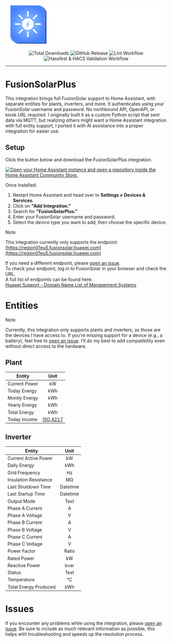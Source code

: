 

![Logo](https://raw.githubusercontent.com/JortvanSchijndel/FusionSolarPlus/refs/heads/master/branding/logo.png)

<p align="center">
<img alt="Total Downloads" src="https://img.shields.io/badge/dynamic/json?url=https%3A%2F%2Fanalytics.home-assistant.io%2Fcustom_integrations.json&query=%24.fusionsolarplus.total&logo=homeassistantcommunitystore&logoColor=%235c5c5c&label=Total%20Downloads&labelColor=%23ffffff&color=%234983FF&cacheSeconds=600&link=https%3A%2F%2Fmy.home-assistant.io%2Fredirect%2Fhacs_repository%2F%3Fowner%3DJortvanSchijndel%26repository%3DFusionSolarPlus%26category%3DIntegration">
<img alt="GitHub Release" src="https://img.shields.io/github/v/release/JortvanSchijndel/FusionSolarPlus?display_name=release&logo=V&logoColor=%235c5c5c&label=Latest%20version&labelColor=%23ffffff&color=%234983FF&cacheSeconds=600&link=https%3A%2F%2Fgithub.com%2FJortvanSchijndel%2FFusionSolarPlus%2Freleases">
<img alt="Lint Workflow" src="https://img.shields.io/github/actions/workflow/status/JortvanSchijndel/FusionSolarPlus/lint.yml?logo=testcafe&logoColor=%235c5c5c&label=Lint%20Workflow&labelColor=%23ffffff&color=%234983FF&cacheSeconds=600&link=https%3A%2F%2Fgithub.com%2FJortvanSchijndel%2FFusionSolarPlus%2Factions%2Fworkflows%2Flint.yml">
<img alt="Hassfest & HACS Validation Workflow" src="https://img.shields.io/github/actions/workflow/status/JortvanSchijndel/FusionSolarPlus/validate.yml?logo=testcafe&logoColor=%235c5c5c&label=Hassfest%20%26%20HACS%20Validation%20Workflow&labelColor=%23ffffff&color=%234983FF&cacheSeconds=600&link=https%3A%2F%2Fgithub.com%2FJortvanSchijndel%2FFusionSolarPlus%2Factions%2Fworkflows%2Fvalidate.yml">
</p>

---

# FusionSolarPlus
This integration brings full FusionSolar support to Home Assistant, with separate entities for plants, inverters, and more. It authenticates using your FusionSolar username and password. No northbound API, OpenAPI, or kiosk URL required. I originally built it as a custom Python script that sent data via MQTT, but realizing others might want a Home Assistant integration with full entity support, I ported it with AI assistance into a proper integration for easier use.

## Setup
Click the button below and download the FusionSolarPlus integration.

<a href="https://my.home-assistant.io/redirect/hacs_repository/?owner=JortvanSchijndel&repository=FusionSolarPlus&category=Integration" target="_blank" rel="noreferrer noopener"><img src="https://my.home-assistant.io/badges/hacs_repository.svg" alt="Open your Home Assistant instance and open a repository inside the Home Assistant Community Store." /></a>

Once installed:

1. Restart Home Assistant and head over to **Settings » Devices & Services.**  
2. Click on **"Add Integration."**  
3. Search for **"FusionSolarPlus."**  
4. Enter your FusionSolar username and password.  
5. Select the device type you want to add, then choose the specific device.


> [!NOTE] 
> This integration currently only supports the endpoint:  
> [https://region01eu5.fusionsolar.huawei.com](https://region01eu5.fusionsolar.huawei.com)  
>  
> If you need a different endpoint, please [open an issue](https://github.com/JortvanSchijndel/FusionSolarPlus/issues).  
> To check your endpoint, log in to FusionSolar in your browser and check the URL.  
> A full list of endpoints can be found here:  
> [Huawei Support - Domain Name List of Management Systems](https://support.huawei.com/enterprise/en/doc/EDOC1100165054/dbeb5df3/domain-name-list-of-management-systems)

# Entities
> [!NOTE] 
> Currently, this integration only supports plants and inverters, as those are the devices I have access to.
> If you're missing support for a device (e.g., a battery), feel free to [open an issue](https://github.com/JortvanSchijndel/FusionSolarPlus/issues). I'll do my best to add compatibility even without direct access to the hardware.

## Plant
|Entity         |Unit       |
----------------|:------------:
|Current Power  |kW         |
|Today Energy   |kWh        |
|Montly Energy  |kWh        |
|Yearly Energy  |kWh        |
|Total Energy   |kWh        |
|Today Income   |[ISO 4217](https://en.wikipedia.org/wiki/ISO_4217#Active_codes) |

## Inverter
| Entity                 | Unit     |
|------------------------|:--------:|
| Current Active Power   | kW       |
| Daily Energy           | kWh      |
| Grid Frequency         | Hz       |
| Insulation Resistance  | MΩ       |
| Last Shutdown Time     | Datetime |
| Last Startup Time      | Datetime |
| Output Mode            | Text     |
| Phase A Current        | A        |
| Phase A Voltage        | V        |
| Phase B Current        | A        |
| Phase B Voltage        | V        |
| Phase C Current        | A        |
| Phase C Voltage        | V        |
| Power Factor           | Ratio    |
| Rated Power            | kW       |
| Reactive Power         | kvar     |
| Status                 | Text     |
| Temperature            | °C       |
| Total Energy Produced  | kWh      |

# Issues
If you encounter any problems while using the integration, please [open an issue](https://github.com/JortvanSchijndel/FusionSolarPlus/issues).
Be sure to include as much relevant information as possible, this helps with troubleshooting and speeds up the resolution process.



